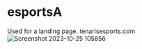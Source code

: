 # esportsA
 Used for a landing page. tenarisesports.com
![Screenshot 2023-10-25 105856](https://github.com/shadiflo/esportsA/assets/92731974/5e614f0c-cb9b-4404-80a8-cc9ddaa8b9bc)
